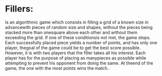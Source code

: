 # Fillers:
Is an algorithmic game which consists in filling a grid of a known size in advancewith pieces of random size and shapes, without the pieces being stacked more than onesquare above each other and without them exceeding the grid.
If one of these conditionsis not met, the game stops. Each successfully placed piece yields a number of points, and has only one player, thegoal of the game could be to get the best score possible.
However, it is with two players that the filler takes all his interest. Each player has for the purpose of placing as manypieces as possible while attempting to prevent his opponent from doing the same. At theend of the game, the one with the most points wins the match..
